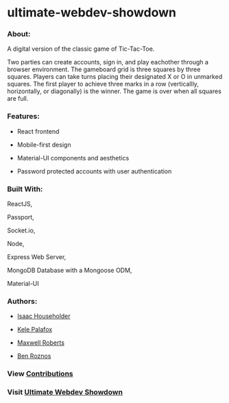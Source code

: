 # ultimate-webdev-showdown

### About:

A digital version of the classic game of Tic-Tac-Toe.

Two parties can create accounts, sign in, and play eachother through a browser environment.
The gameboard grid is three squares by three squares.
Players can take turns placing their designated X or O in unmarked squares.
The first player to achieve three marks in a row (verticallly, horizontally, or diagonally) is the winner.
The game is over when all squares are full.

### Features:

- React frontend

- Mobile-first design

- Material-UI components and aesthetics

- Password protected accounts with user authentication

### Built With:

ReactJS,

Passport,

Socket.io,

Node,

Express Web Server,

MongoDB Database with a Mongoose ODM,

Material-UI


### Authors:

- <a href="https://github.com/IsaacVon" target="_blank">Isaac Householder</a>

- <a href="https://github.com/Foxk2p" target="_blank">Kele Palafox</a>

- <a href="https://github.com/maximilliancharlemagne" target="_blank">Maxwell Roberts</a>

- <a href="https://github.com/benroznos" target="_blank">Ben Roznos</a>

### View <a href="https://github.com/maximilliancharlemagne/ultimate-webdev-showdown/graphs/contributors" target="_blank">Contributions</a>


### Visit <a href="https://secure-journey-85630.herokuapp.com/" target="_blank">Ultimate Webdev Showdown</a>
